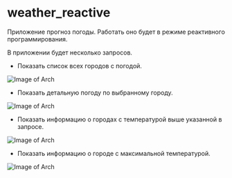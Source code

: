 # weather_reactive

Приложение прогноз погоды. Работать оно будет в режиме реактивного программирования.

В приложении будет несколько запросов.

-  Показать список всех городов с погодой.

![Image of Arch](https://github.com/SlartiBartFast-art/weather_reactive/blob/master/image/Screenshot_2.jpg)


-  Показать детальную погоду по выбранному городу.
   
![Image of Arch](https://github.com/SlartiBartFast-art/weather_reactive/blob/master/image/Screenshot_4.jpg)


-  Показать информацию о городах с температурой выше указанной в запросе.

![Image of Arch](https://github.com/SlartiBartFast-art/weather_reactive/blob/master/image/Screenshot_1.jpg)

-  Показать информацию о городе с максимальной температурой.

![Image of Arch](https://github.com/SlartiBartFast-art/weather_reactive/blob/master/image/Screenshot_3.jpg)




